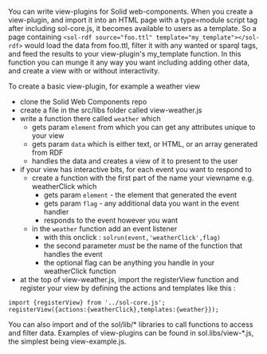 You can write view-plugins for Solid web-components.  When you create a view-plugin, and import it into an HTML page with a type=module script tag after including sol-core.js, it becomes available to users as a template.  So a page containing `<sol-rdf source="foo.ttl" template="my_template"></sol-rdf>` would load the data from foo.ttl, filter it with any wanted or sparql tags, and feed the results to your view-plugin's my_template function.  In this function you can munge it any way you want including adding other data, and create a view with or without interactivity.

To create a basic view-plugin, for example a weather view

* clone the Solid Web Components repo
* create a file in the src/libs folder called view-weather.js
* write a function there called `weather` which
    * gets param `element` from which you can get any attributes unique to your view
    * gets param `data` which is either text, or HTML, or an array generated from RDF
    * handles the data and creates a view of it to present to the user
* if your view has interactive bits, for each event you want to respond to
    * create a function with the first part of the name your viewname e.g. weatherClick which
        * gets param `element` - the element that generated the event
        * gets param `flag` - any additional data you want in the event handler
        * responds to the event however you want
    * in the `weather` function add an event listener
        * with this onclick : `solrun(event,'weatherClick',flag)`
        * the second parameter *must* be the name of the function that handles the event
        * the optional flag can be anything you handle in your weatherClick function
* at the top of view-weather.js, import the registerView function and register your view by defining the actions and templates like this :
```
import {registerView} from '../sol-core.js';
registerView({actions:{weatherClick},templates:{weather}});
```
You can also import and of the sol/lib/* libraries to call functions to access and filter data. Examples of view-plugins can be found in sol.libs/view-*.js, the simplest being view-example.js.

